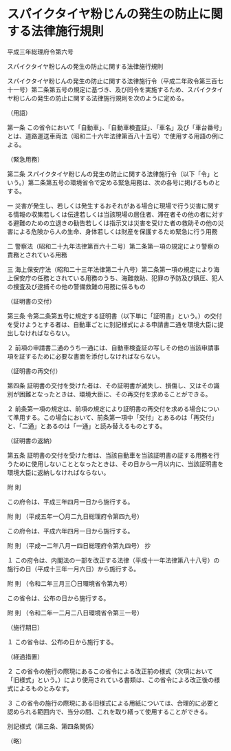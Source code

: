 # スパイクタイヤ粉じんの発生の防止に関する法律施行規則

平成三年総理府令第六号

スパイクタイヤ粉じんの発生の防止に関する法律施行規則

スパイクタイヤ粉じんの発生の防止に関する法律施行令（平成二年政令第三百七十一号）第二条第五号の規定に基づき、及び同令を実施するため、スパイクタイヤ粉じんの発生の防止に関する法律施行規則を次のように定める。

（用語）

第一条 この省令において「自動車」、「自動車検査証」、「車名」及び「車台番号」とは、道路運送車両法（昭和二十六年法律第百八十五号）で使用する用語の例による。

（緊急用務）

第二条 スパイクタイヤ粉じんの発生の防止に関する法律施行令（以下「令」という。）第二条第五号の環境省令で定める緊急用務は、次の各号に掲げるものとする。

一 災害が発生し、若しくは発生するおそれがある場合に現場で行う災害に関する情報の収集若しくは伝達若しくは当該現場の居住者、滞在者その他の者に対する避難のための立退きの勧告若しくは指示又は災害を受けた者の救助その他の災害による危険から人の生命、身体若しくは財産を保護するため緊急に行う用務

二 警察法（昭和二十九年法律第百六十二号）第二条第一項の規定により警察の責務とされている用務

三 海上保安庁法（昭和二十三年法律第二十八号）第二条第一項の規定により海上保安庁の任務とされている用務のうち、海難救助、犯罪の予防及び鎮圧、犯人の捜査及び逮捕その他の警備救難の用務に係るもの

（証明書の交付）

第三条 令第二条第五号に規定する証明書（以下単に「証明書」という。）の交付を受けようとする者は、自動車ごとに別記様式による申請書二通を環境大臣に提出しなければならない。

２ 前項の申請書二通のうち一通には、自動車検査証の写しその他の当該申請事項を証するために必要な書面を添付しなければならない。

（証明書の再交付）

第四条 証明書の交付を受けた者は、その証明書が滅失し、損傷し、又はその識別が困難となったときは、環境大臣に、その再交付を求めることができる。

２ 前条第一項の規定は、前項の規定により証明書の再交付を求める場合について準用する。この場合において、前条第一項中「交付」とあるのは「再交付」と、「二通」とあるのは「一通」と読み替えるものとする。

（証明書の返納）

第五条 証明書の交付を受けた者は、当該自動車を当該証明書の証する用務を行うために使用しないこととなったときは、その日から一月以内に、当該証明書を環境大臣に返納しなければならない。

附 則

この府令は、平成三年四月一日から施行する。

附 則 （平成五年一〇月二九日総理府令第四九号）

この府令は、平成六年四月一日から施行する。

附 則 （平成一二年八月一四日総理府令第九四号） 抄

１ この府令は、内閣法の一部を改正する法律（平成十一年法律第八十八号）の施行の日（平成十三年一月六日）から施行する。

附 則 （令和二年三月三〇日環境省令第九号）

この省令は、公布の日から施行する。

附 則 （令和二年一二月二八日環境省令第三一号）

（施行期日）

１ この省令は、公布の日から施行する。

（経過措置）

２ この省令の施行の際現にあるこの省令による改正前の様式（次項において「旧様式」という。）により使用されている書類は、この省令による改正後の様式によるものとみなす。

３ この省令の施行の際現にある旧様式による用紙については、合理的に必要と認められる範囲内で、当分の間、これを取り繕って使用することができる。

別記様式（第三条、第四条関係）

（略）
